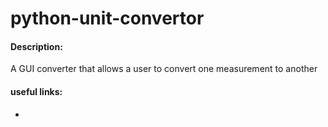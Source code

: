 # python-unit-convertor
<h4>Description:</h4>
A GUI converter that allows a user to convert one measurement to another

<h4>useful links:</h4>
<ul>
  <li></li>
</ull>
